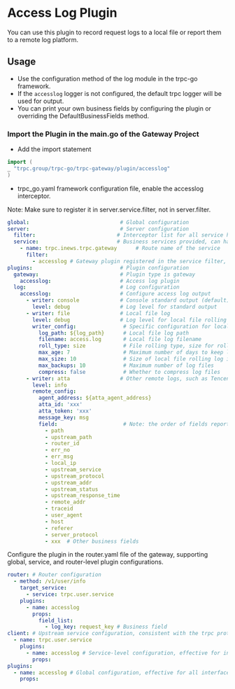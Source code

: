 # Access Log Plugin

You can use this plugin to record request logs to a local file or report them to a remote log platform.

## Usage

- Use the configuration method of the log module in the trpc-go framework.
- If the `accesslog` logger is not configured, the default trpc logger will be used for output.
- You can print your own business fields by configuring the plugin or overriding the DefaultBusinessFields method.

### Import the Plugin in the main.go of the Gateway Project

- Add the import statement

```go
import (
_ "trpc.group/trpc-go/trpc-gateway/plugin/accesslog"
)
```

- trpc_go.yaml framework configuration file, enable the accesslog interceptor.

Note: Make sure to register it in server.service.filter, not in server.filter.

```yaml
global:                             # Global configuration
server:                             # Server configuration
  filter:                          # Interceptor list for all service handler functions
  service:                         # Business services provided, can have multiple
    - name: trpc.inews.trpc.gateway      # Route name of the service
      filter:
        - accesslog # Gateway plugin registered in the service filter, so that it can be dynamically loaded in router.yaml
plugins:                            # Plugin configuration
  gateway:                          # Plugin type is gateway
    accesslog:                      # Access log plugin
  log:                              # Log configuration
    accesslog:                      # Configure access log output
      - writer: console             # Console standard output (default)
        level: debug                # Log level for standard output
      - writer: file                # Local file log
        level: debug                # Log level for local file rolling log
        writer_config:               # Specific configuration for local file output
          log_path: ${log_path}      # Local file log path
          filename: access.log       # Local file log filename
          roll_type: size            # File rolling type, size for rolling by size
          max_age: 7                 # Maximum number of days to keep logs
          max_size: 10               # Size of local file rolling log in MB
          max_backups: 10            # Maximum number of log files
          compress: false            # Whether to compress log files
      - writer: atta                # Other remote logs, such as Tencent's internal atta log platform
        level: info
        remote_config:
          agent_address: ${atta_agent_address}
          atta_id: 'xxx'
          atta_token: 'xxx'
          message_key: msg
          field:                     # Note: the order of fields reported to atta cannot be changed
            - path
            - upstream_path
            - router_id
            - err_no
            - err_msg
            - local_ip
            - upstream_service
            - upstream_protocol
            - upstream_addr
            - upstream_status
            - upstream_response_time
            - remote_addr
            - traceid
            - user_agent
            - host
            - referer
            - server_protocol
            - xxx  # Other business fields
```

Configure the plugin in the router.yaml file of the gateway, supporting global, service, and router-level plugin configurations.

```yaml
router: # Router configuration
  - method: /v1/user/info
    target_service:
      - service: trpc.user.service
    plugins:
      - name: accesslog
        props:
          field_list:
            - log_key: request_key # Business field
client: # Upstream service configuration, consistent with the trpc protocol
  - name: trpc.user.service
    plugins:
      - name: accesslog # Service-level configuration, effective for interfaces forwarded to this service
        props:
plugins:
  - name: accesslog # Global configuration, effective for all interfaces
    props:
```

